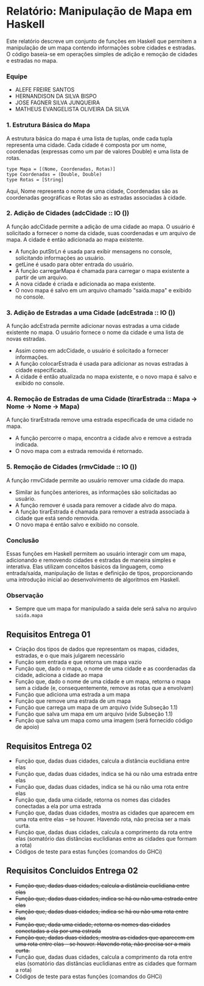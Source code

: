 # Relatório: Manipulação de Mapa em Haskell

Este relatório descreve um conjunto de funções em Haskell que permitem a manipulação de um mapa contendo informações sobre cidades e estradas. O código baseia-se em operações simples de adição e remoção de cidades e estradas no mapa.

### Equipe
- ALEFE FREIRE SANTOS
- HERNANDISON DA SILVA BISPO
- JOSE FAGNER SILVA JUNQUEIRA
- MATHEUS EVANGELISTA OLIVEIRA DA SILVA

### 1. Estrutura Básica do Mapa
A estrutura básica do mapa é uma lista de tuplas, onde cada tupla representa uma cidade. Cada cidade é composta por um nome, coordenadas (expressas como um par de valores Double) e uma lista de rotas.

```
type Mapa = [(Nome, Coordenadas, Rotas)]
type Coordenadas = (Double, Double)
type Rotas = [String]
```

Aqui, Nome representa o nome de uma cidade, Coordenadas são as coordenadas geográficas e Rotas são as estradas associadas à cidade.

### 2. Adição de Cidades (adcCidade :: IO ())
A função adcCidade permite a adição de uma cidade ao mapa. O usuário é solicitado a fornecer o nome da cidade, suas coordenadas e um arquivo de mapa. A cidade é então adicionada ao mapa existente.

- A função putStrLn é usada para exibir mensagens no console, solicitando informações ao usuário.
- getLine é usado para obter entrada do usuário.
- A função carregarMapa é chamada para carregar o mapa existente a partir de um arquivo.
- A nova cidade é criada e adicionada ao mapa existente.
- O novo mapa é salvo em um arquivo chamado "saida.mapa" e exibido no console.

### 3. Adição de Estradas a uma Cidade (adcEstrada :: IO ())
A função adcEstrada permite adicionar novas estradas a uma cidade existente no mapa. O usuário fornece o nome da cidade e uma lista de novas estradas.

- Assim como em adcCidade, o usuário é solicitado a fornecer informações.
- A função colocarEstrada é usada para adicionar as novas estradas à cidade especificada.
- A cidade é então atualizada no mapa existente, e o novo mapa é salvo e exibido no console.

### 4. Remoção de Estradas de uma Cidade (tirarEstrada :: Mapa -> Nome -> Nome -> Mapa)
A função tirarEstrada remove uma estrada especificada de uma cidade no mapa.

- A função percorre o mapa, encontra a cidade alvo e remove a estrada indicada.
- O novo mapa com a estrada removida é retornado.

### 5. Remoção de Cidades (rmvCidade :: IO ())
A função rmvCidade permite ao usuário remover uma cidade do mapa.

- Similar às funções anteriores, as informações são solicitadas ao usuário.
- A função remover é usada para remover a cidade alvo do mapa.
- A função tirarEstrada é chamada para remover a estrada associada à cidade que está sendo removida.
- O novo mapa é então salvo e exibido no console.

### Conclusão
Essas funções em Haskell permitem ao usuário interagir com um mapa, adicionando e removendo cidades e estradas de maneira simples e interativa. Elas utilizam conceitos básicos da linguagem, como entrada/saída, manipulação de listas e definição de tipos, proporcionando uma introdução inicial ao desenvolvimento de algoritmos em Haskell.

### Observação
- Sempre que um mapa for manipulado a saida dele será salva no arquivo ``saida.mapa``

## Requisitos Entrega 01

- Criação dos tipos de dados que representam os mapas, cidades, estradas, e o que mais julgarem
necessário
- Função sem entrada e que retorna um mapa vazio
- Função que, dado o mapa, o nome de uma cidade e as coordenadas da cidade, adiciona a cidade ao mapa
- Função que, dado o nome de uma cidade e um mapa, retorna o mapa sem a cidade (e, consequentemente,
remove as rotas que a envolvam)
- Função que adiciona uma estrada a um mapa
- Função que remove uma estrada de um mapa
- Função que carrega um mapa de um arquivo (vide Subseção 1.1)
- Função que salva um mapa em um arquivo (vide Subseção 1.1)
- Função que salva um mapa como uma imagem (será fornecido código de apoio)

## Requisitos Entrega 02

- Função que, dadas duas cidades, calcula a distância euclidiana entre elas
- Função que, dadas duas cidades, indica se há ou não uma estrada entre elas
- Função que, dadas duas cidades, indica se há ou não uma rota entre elas
- Função que, dada uma cidade, retorna os nomes das cidades conectadas a ela por uma estrada
- Função que, dadas duas cidades, mostra as cidades que aparecem em uma rota entre elas – se houver. Havendo rota, não precisa ser a mais curta.
- Função que, dadas duas cidades, calcula a comprimento da rota entre elas (somatório das distâncias euclidianas entre as cidades que formam a rota)
- Códigos de teste para estas funções (comandos do GHCi)

## Requisitos Concluidos Entrega 02

- ~~Função que, dadas duas cidades, calcula a distância euclidiana entre elas~~
- ~~Função que, dadas duas cidades, indica se há ou não uma estrada entre elas~~
- ~~Função que, dadas duas cidades, indica se há ou não uma rota entre elas~~
- ~~Função que, dada uma cidade, retorna os nomes das cidades conectadas a ela por uma estrada~~
- ~~Função que, dadas duas cidades, mostra as cidades que aparecem em uma rota entre elas – se houver. Havendo rota, não precisa ser a mais curta.~~
- Função que, dadas duas cidades, calcula a comprimento da rota entre elas (somatório das distâncias euclidianas entre as cidades que formam a rota)
- Códigos de teste para estas funções (comandos do GHCi)

